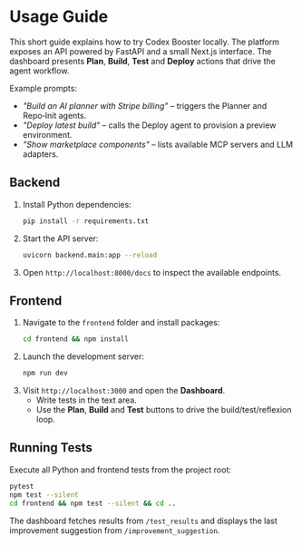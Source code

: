 # Usage Guide

This short guide explains how to try Codex Booster locally. The platform exposes
an API powered by FastAPI and a small Next.js interface. The dashboard
presents **Plan**, **Build**, **Test** and **Deploy** actions that drive the
agent workflow.

Example prompts:

- *"Build an AI planner with Stripe billing"* – triggers the Planner and Repo‑Init agents.
- *"Deploy latest build"* – calls the Deploy agent to provision a preview environment.
- *"Show marketplace components"* – lists available MCP servers and LLM adapters.


## Backend

1. Install Python dependencies:
   ```bash
   pip install -r requirements.txt
   ```
2. Start the API server:
   ```bash
   uvicorn backend.main:app --reload
   ```
3. Open `http://localhost:8000/docs` to inspect the available endpoints.

## Frontend

1. Navigate to the `frontend` folder and install packages:
   ```bash
   cd frontend && npm install
   ```
2. Launch the development server:
   ```bash
   npm run dev
   ```
3. Visit `http://localhost:3000` and open the **Dashboard**.
   - Write tests in the text area.
   - Use the **Plan**, **Build** and **Test** buttons to drive the
     build/test/reflexion loop.

## Running Tests

Execute all Python and frontend tests from the project root:

```bash
pytest
npm test --silent
cd frontend && npm test --silent && cd ..
```

The dashboard fetches results from `/test_results` and displays the last
improvement suggestion from `/improvement_suggestion`.

